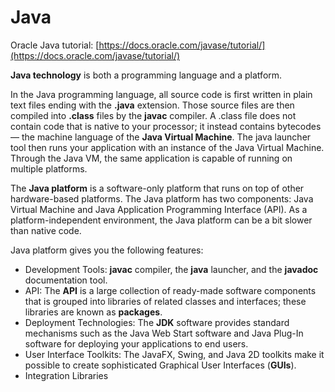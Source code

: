 # Java

Oracle Java tutorial: [https://docs.oracle.com/javase/tutorial/](https://docs.oracle.com/javase/tutorial/)

**Java technology** is both a programming language and a platform.

In the Java programming language, all source code is first written in plain text files ending with the **.java** extension. Those source files are then compiled into **.class** files by the **javac** compiler. A .class file does not contain code that is native to your processor; it instead contains bytecodes — the machine language of the **Java Virtual Machine**. The java launcher tool then runs your application with an instance of the Java Virtual Machine. Through the Java VM, the same application is capable of running on multiple platforms. 

The **Java platform** is a software-only platform that runs on top of other hardware-based platforms. The Java platform has two components: Java Virtual Machine and Java Application Programming Interface \(API\). As a platform-independent environment, the Java platform can be a bit slower than native code.

Java platform gives you the following features:

* Development Tools: **javac** compiler, the **java** launcher, and the **javadoc** documentation tool.
* API: The **API** is a large collection of ready-made software components that is grouped into libraries of related classes and interfaces; these libraries are known as **packages**.
* Deployment Technologies: The **JDK** software provides standard mechanisms such as the Java Web Start software and Java Plug-In software for deploying your applications to end users.
* User Interface Toolkits: The JavaFX, Swing, and Java 2D toolkits make it possible to create sophisticated Graphical User Interfaces \(**GUIs**\).
* Integration Libraries

